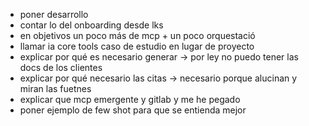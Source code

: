 - poner desarrollo
- contar lo del onboarding desde lks
- en objetivos un poco más de mcp + un poco orquestació
- llamar ia core tools caso de estudio en lugar de proyecto
- explicar por qué es necesario generar -> por ley no puedo tener las docs de los clientes
- explicar por qué necesario las citas -> necesario porque alucinan y miran las fuetnes
- explicar que mcp emergente y gitlab y me he pegado
- poner ejemplo de few shot para que se entienda mejor
